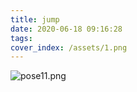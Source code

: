 ```yaml
---
title: jump
date: 2020-06-18 09:16:28
tags:
cover_index: /assets/1.png
---
```

![pose11.png](https://i.loli.net/2020/06/18/mZI4T5uEvacLwst.png)